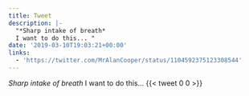 ```yaml
---
title: Tweet
description: |-
  "*Sharp intake of breath*
  I want to do this... "
date: '2019-03-10T19:03:21+00:00'
links:
  - 'https://twitter.com/MrAlanCooper/status/1104592375123308544'
---
```

*Sharp intake of breath*
I want to do this... 
      {{< tweet 0 0 >}}
    
